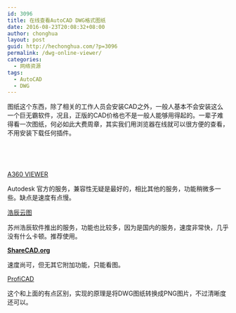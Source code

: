 ```yaml
---
id: 3096
title: 在线查看AutoCAD DWG格式图纸
date: 2016-08-23T20:08:32+08:00
author: chonghua
layout: post
guid: http://hechonghua.com/?p=3096
permalink: /dwg-online-viewer/
categories:
  - 网络资源
tags:
  - AutoCAD
  - DWG
---
```

图纸这个东西，除了相关的工作人员会安装CAD之外，一般人基本不会安装这么一个巨无霸软件，况且，正版的CAD价格也不是一般人能够用得起的。一辈子难得看一次图纸，何必如此大费周章，其实我们用浏览器在线就可以很方便的查看，不用安装下载任何插件。

&nbsp;

<!--more-->

&nbsp;

<a href="https://a360.autodesk.com/viewer/" target="_blank">A360 VIEWER</a>

Autodesk 官方的服务，兼容性无疑是最好的，相比其他的服务，功能稍微多一些。缺点是速度有点慢。

<a href="http://web.gstarcad.com/yun.html" target="_blank">浩辰云图</a>

苏州浩辰软件推出的服务，功能也比较多，因为是国内的服务，速度非常快，几乎没有什么卡顿。推荐使用。

**<a href="https://sharecad.org/zh" target="_blank">ShareCAD.org</a>**

速度尚可，但无其它附加功能，只能看图。

<a href="https://gallery.proficad.eu/tools/AutoCAD-Viewer.aspx" target="_blank">ProfiCAD</a>

这个和上面的有点区别，实现的原理是将DWG图纸转换成PNG图片，不过清晰度还可以。